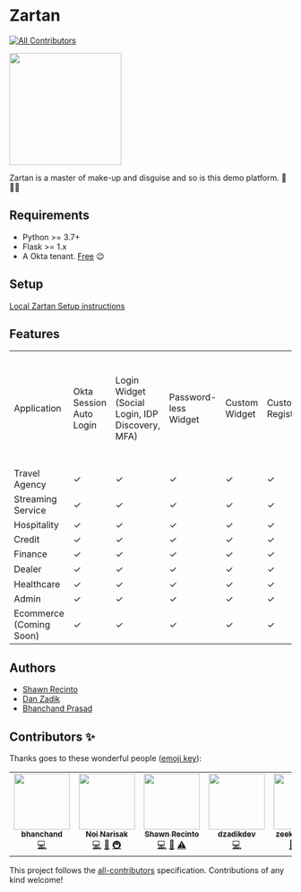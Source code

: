 # Zartan
<!-- ALL-CONTRIBUTORS-BADGE:START - Do not remove or modify this section -->
[![All Contributors](https://img.shields.io/badge/all_contributors-6-orange.svg?style=flat-square)](#contributors-)
<!-- ALL-CONTRIBUTORS-BADGE:END -->

<!-- markdownlint-disable -->
<a href="https://en.wikipedia.org/wiki/Zartan">
  <img src="./docs/_img/zartan.png" width="200px;" />
</a>
<!-- markdownlint-enable -->

Zartan is a master of make-up and disguise and so is this demo platform. :tada::unicorn::rainbow:

## Requirements

* Python >= 3.7+
* Flask >= 1.x
* A Okta tenant. [Free](https://developer.okta.com/) :wink:

## Setup

[Local Zartan Setup instructions](./docs/README.md)

## Features

<table>
<tr style="height: 115px;"><td>Application</td><td>Okta Session Auto Login</td><td>Login Widget (Social Login, IDP Discovery, MFA)</td><td>Password-less <br />Widget&nbsp;</td><td>Custom Widget</td><td>Custom&nbsp; Registration</td><td>Profile<br />(ID Token and Access Token Viewer)</td><td>Custom MFA Enrollment</td><td>User Apps (Display Other User Apps, B2B)</td><td>Manage Users (Create User, Update User, Suspend User, Password Reset)</td><td>Step Up Authentication using MFA</td><td>ID Verification (Uses Evident)</td><td>Consent&nbsp;</td><td>Progressive Profiling&nbsp;</td><td>Temporary MFA for Users</td><td>Hard Token Setup</td><td>User Approve Workflow</td><td>IDP Management</td></tr>
<tr style="height: 36px;"><td>Travel Agency</td><td>✓</td><td>✓</td><td>✓</td><td>✓</td><td>✓</td><td>✓</td><td>&nbsp;</td><td>✓</td><td>✓</td><td>&nbsp;</td><td>&nbsp;</td><td>&nbsp;</td><td>&nbsp;</td><td>&nbsp;</td><td>&nbsp;</td><td>&nbsp;</td><td>&nbsp;</td></tr>
<tr style="height: 39px;"><td>Streaming Service</td><td>✓</td><td>✓</td><td>✓</td><td>✓</td><td>✓</td><td>✓</td><td>&nbsp;</td><td>✓</td><td>✓</td><td>&nbsp;</td><td>&nbsp;</td><td>&nbsp;</td><td>&nbsp;</td><td>&nbsp;</td><td>&nbsp;</td><td>&nbsp;</td><td>&nbsp;</td></tr>
<tr style="height: 24px;"><td>Hospitality</td><td>✓</td><td>✓</td><td>✓</td><td>✓</td><td>✓</td><td>✓</td><td>&nbsp;</td><td>✓</td><td>✓</td><td>&nbsp;</td><td>&nbsp;</td><td>&nbsp;</td><td>&nbsp;</td><td>&nbsp;</td><td>&nbsp;</td><td>&nbsp;</td><td>&nbsp;</td></tr>
<tr style="height: 24px;"><td>Credit</td><td>✓</td><td>✓</td><td>✓</td><td>✓</td><td>✓</td><td>✓</td><td>&nbsp;</td><td>✓</td><td>✓</td><td>✓</td><td>&nbsp;</td><td>✓</td><td>&nbsp;</td><td>&nbsp;</td><td>&nbsp;</td><td>&nbsp;</td><td>&nbsp;</td></tr>
<tr style="height: 24px;"><td>Finance</td><td>✓</td><td>✓</td><td>✓</td><td>✓</td><td>✓</td><td>✓</td><td>✓</td><td>✓</td><td>✓</td><td>✓</td><td>&nbsp;</td><td>✓</td><td>&nbsp;</td><td>&nbsp;</td><td>&nbsp;</td><td>&nbsp;</td><td>&nbsp;</td></tr>
<tr style="height: 27px;"><td>Dealer</td><td>✓</td><td>✓</td><td>✓</td><td>✓</td><td>✓</td><td>✓</td><td>&nbsp;</td><td>✓</td><td>✓</td><td>✓</td><td>&nbsp;</td><td>&nbsp;</td><td>✓</td><td>&nbsp;</td><td>&nbsp;</td><td>✓</td><td>&nbsp;</td></tr>
<tr style="height: 27px;"><td>Healthcare</td><td>✓</td><td>✓</td><td>✓</td><td>✓</td><td>✓</td><td>✓</td><td>✓</td><td>✓</td><td>✓</td><td>✓</td><td>✓</td><td>✓</td><td>✓</td><td>&nbsp;</td><td>&nbsp;</td><td>&nbsp;</td><td>&nbsp;</td></tr>
<tr style="height: 25px;"><td>Admin</td><td>✓</td><td>✓</td><td>✓</td><td>✓</td><td>✓</td><td>✓</td><td>&nbsp;</td><td>✓</td><td>✓</td><td>&nbsp;</td><td>&nbsp;</td><td>&nbsp;</td><td>&nbsp;</td><td>✓</td><td>✓</td><td>&nbsp;</td><td>✓</td></tr>
<tr style="height: 49px;"><td>Ecommerce (Coming Soon)</td><td>✓</td><td>✓</td><td>✓</td><td>✓</td><td>✓</td><td>✓</td><td>✓</td><td>✓</td><td>✓</td><td>✓</td><td>✓</td><td>✓</td><td>✓</td><td>&nbsp;</td><td>&nbsp;</td><td>&nbsp;</td><td>&nbsp;</td></tr>
</table>

## Authors
* [Shawn Recinto](https://github.com/srecinto)
* [Dan Zadik](https://github.com/dzadikdev)
* [Bhanchand Prasad](https://github.com/bhanchand)

## Contributors ✨

Thanks goes to these wonderful people ([emoji key](https://allcontributors.org/docs/en/emoji-key)):
<!-- ALL-CONTRIBUTORS-LIST:START - Do not remove or modify this section -->
<!-- prettier-ignore-start -->
<!-- markdownlint-disable -->
<table>
  <tr>
    <td align="center"><a href="https://github.com/bhanchand"><img src="https://avatars0.githubusercontent.com/u/18057642?v=4" width="100px;" alt=""/><br /><sub><b>bhanchand</b></sub></a><br /><a href="https://github.com/noinarisak/zartan/commits?author=bhanchand" title="Code">💻</a></td>
    <td align="center"><a href="https://github.com/noinarisak"><img src="https://avatars3.githubusercontent.com/u/341437?v=4" width="100px;" alt=""/><br /><sub><b>Noi Narisak</b></sub></a><br /><a href="https://github.com/noinarisak/zartan/commits?author=noinarisak" title="Code">💻</a> <a href="https://github.com/noinarisak/zartan/commits?author=noinarisak" title="Documentation">📖</a> <a href="#infra-noinarisak" title="Infrastructure (Hosting, Build-Tools, etc)">🚇</a></td>
    <td align="center"><a href="https://github.com/srecinto"><img src="https://avatars2.githubusercontent.com/u/2954123?v=4" width="100px;" alt=""/><br /><sub><b>Shawn Recinto</b></sub></a><br /><a href="https://github.com/noinarisak/zartan/commits?author=srecinto" title="Code">💻</a> <a href="#projectManagement-srecinto" title="Project Management">📆</a> <a href="https://github.com/noinarisak/zartan/commits?author=srecinto" title="Tests">⚠️</a></td>
    <td align="center"><a href="https://github.com/dzadikdev"><img src="https://avatars0.githubusercontent.com/u/57756515?v=4" width="100px;" alt=""/><br /><sub><b>dzadikdev</b></sub></a><br /><a href="https://github.com/noinarisak/zartan/commits?author=dzadikdev" title="Code">💻</a></td>
    <td align="center"><a href="https://github.com/zeekhoo-okta"><img src="https://avatars1.githubusercontent.com/u/20686224?v=4" width="100px;" alt=""/><br /><sub><b>zeekhoo-okta</b></sub></a><br /><a href="https://github.com/noinarisak/zartan/commits?author=zeekhoo-okta" title="Documentation">📖</a> <a href="https://github.com/noinarisak/zartan/commits?author=zeekhoo-okta" title="Code">💻</a> <a href="https://github.com/noinarisak/zartan/issues?q=author%3Azeekhoo-okta" title="Bug reports">🐛</a></td>
    <td align="center"><a href="http://joel.franusic.com"><img src="https://avatars0.githubusercontent.com/u/41538?v=4" width="100px;" alt=""/><br /><sub><b>Joël Franusic</b></sub></a><br /><a href="https://github.com/noinarisak/zartan/commits?author=jpf" title="Documentation">📖</a> <a href="https://github.com/noinarisak/zartan/commits?author=jpf" title="Code">💻</a></td>
  </tr>
</table>

<!-- markdownlint-enable -->
<!-- prettier-ignore-end -->
<!-- ALL-CONTRIBUTORS-LIST:END -->

<!-- ALL-CONTRIBUTORS-LIST:START - Do not remove or modify this section -->
<!-- prettier-ignore-start -->
<!-- markdownlint-disable -->
<!-- markdownlint-enable -->
<!-- prettier-ignore-end -->
<!-- ALL-CONTRIBUTORS-LIST:END -->

This project follows the [all-contributors](https://github.com/all-contributors/all-contributors) specification. Contributions of any kind welcome!
